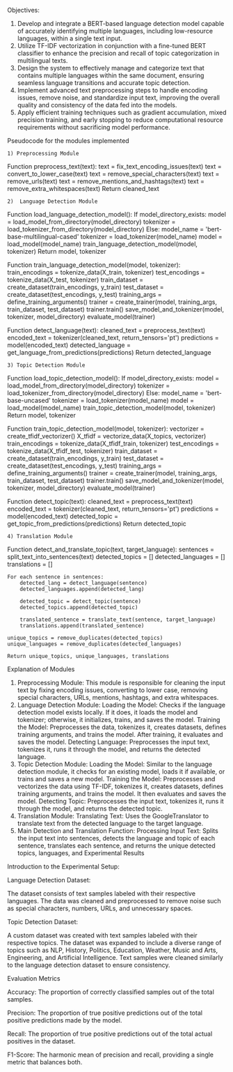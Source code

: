 Objectives:

1. Develop and integrate a BERT-based language detection model capable of accurately identifying multiple languages, including low-resource languages, within a single text input.
2.  Utilize TF-IDF vectorization in conjunction with a fine-tuned BERT classifier to enhance the precision and recall of topic categorization in multilingual texts.
3.  Design the system to effectively manage and categorize text that contains multiple languages within the same document, ensuring seamless language transitions and accurate topic detection.
4.  Implement advanced text preprocessing steps to handle encoding issues, remove noise, and standardize input text, improving the overall quality and consistency of the data fed into the models.
5.  Apply efficient training techniques such as gradient accumulation, mixed precision training, and early stopping to reduce computational resource requirements without sacrificing model performance.

Pseudocode for the modules implemented

    1) Preprocessing Module

Function preprocess_text(text):
    text = fix_text_encoding_issues(text)
    text = convert_to_lower_case(text)
    text = remove_special_characters(text)
    text = remove_urls(text)
    text = remove_mentions_and_hashtags(text)
    text = remove_extra_whitespaces(text)
    Return cleaned_text


    2)  Language Detection Module

Function load_language_detection_model():
    If model_directory_exists:
        model = load_model_from_directory(model_directory)
        tokenizer = load_tokenizer_from_directory(model_directory)
    Else:
        model_name = 'bert-base-multilingual-cased'
        tokenizer = load_tokenizer(model_name)
        model = load_model(model_name)
        train_language_detection_model(model, tokenizer)
    Return model, tokenizer

Function train_language_detection_model(model, tokenizer):
    train_encodings = tokenize_data(X_train, tokenizer)
    test_encodings = tokenize_data(X_test, tokenizer)
    train_dataset = create_dataset(train_encodings, y_train)
    test_dataset = create_dataset(test_encodings, y_test)
    training_args = define_training_arguments()
    trainer = create_trainer(model, training_args, train_dataset, test_dataset)
    trainer.train()
    save_model_and_tokenizer(model, tokenizer, model_directory)
    evaluate_model(trainer)

Function detect_language(text):
    cleaned_text = preprocess_text(text)
    encoded_text = tokenizer(cleaned_text, return_tensors='pt')
    predictions = model(encoded_text)
    detected_language = get_language_from_predictions(predictions)
    Return detected_language

    3) Topic Detection Module

Function load_topic_detection_model():
    If model_directory_exists:
        model = load_model_from_directory(model_directory)
        tokenizer = load_tokenizer_from_directory(model_directory)
    Else:
        model_name = 'bert-base-uncased'
        tokenizer = load_tokenizer(model_name)
        model = load_model(model_name)
        train_topic_detection_model(model, tokenizer)
    Return model, tokenizer

Function train_topic_detection_model(model, tokenizer):
    vectorizer = create_tfidf_vectorizer()
    X_tfidf = vectorize_data(X_topics, vectorizer)
    train_encodings = tokenize_data(X_tfidf_train, tokenizer)
    test_encodings = tokenize_data(X_tfidf_test, tokenizer)
    train_dataset = create_dataset(train_encodings, y_train)
    test_dataset = create_dataset(test_encodings, y_test)
    training_args = define_training_arguments()
    trainer = create_trainer(model, training_args, train_dataset, test_dataset)
    trainer.train()
    save_model_and_tokenizer(model, tokenizer, model_directory)
    evaluate_model(trainer)

Function detect_topic(text):
    cleaned_text = preprocess_text(text)
    encoded_text = tokenizer(cleaned_text, return_tensors='pt')
    predictions = model(encoded_text)
    detected_topic = get_topic_from_predictions(predictions)
    Return detected_topic

    4) Translation Module

Function detect_and_translate_topic(text, target_language):
    sentences = split_text_into_sentences(text)
    detected_topics = []
    detected_languages = []
    translations = []

    For each sentence in sentences:
        detected_lang = detect_language(sentence)
        detected_languages.append(detected_lang)
        
        detected_topic = detect_topic(sentence)
        detected_topics.append(detected_topic)
        
        translated_sentence = translate_text(sentence, target_language)
        translations.append(translated_sentence)
    
    unique_topics = remove_duplicates(detected_topics)
    unique_languages = remove_duplicates(detected_languages)
    
    Return unique_topics, unique_languages, translations

Explanation of Modules

1. Preprocessing Module:
This module is responsible for cleaning the input text by fixing encoding issues, converting to lower case, removing special characters, URLs, mentions, hashtags, and extra whitespaces.
2. Language Detection Module:
Loading the Model: Checks if the language detection model exists locally. If it does, it loads the model and tokenizer; otherwise, it initializes, trains, and saves the model.
Training the Model: Preprocesses the data, tokenizes it, creates datasets, defines training arguments, and trains the model. After training, it evaluates and saves the model.
Detecting Language: Preprocesses the input text, tokenizes it, runs it through the model, and returns the detected language.
3. Topic Detection Module:
Loading the Model: Similar to the language detection module, it checks for an existing model, loads it if available, or trains and saves a new model.
Training the Model: Preprocesses and vectorizes the data using TF-IDF, tokenizes it, creates datasets, defines training arguments, and trains the model. It then evaluates and saves the model.
Detecting Topic: Preprocesses the input text, tokenizes it, runs it through the model, and returns the detected topic.
4. Translation Module:
Translating Text: Uses the GoogleTranslator to translate text from the detected language to the target language.
5. Main Detection and Translation Function:
Processing Input Text: Splits the input text into sentences, detects the language and topic of each sentence, translates each sentence, and returns the unique detected topics, languages, and
Experimental Results

Introduction to the Experimental Setup:

Language Detection Dataset:

The dataset consists of text samples labeled with their respective languages.
The data was cleaned and preprocessed to remove noise such as special characters, numbers, URLs, and unnecessary spaces.

Topic Detection Dataset:

A custom dataset was created with text samples labeled with their respective topics.
The dataset was expanded to include a diverse range of topics such as NLP, History, Politics, Education, Weather, Music and Arts, Engineering, and Artificial Intelligence.
Text samples were cleaned similarly to the language detection dataset to ensure consistency.

Evaluation Metrics

Accuracy:
The proportion of correctly classified samples out of the total samples.

Precision:
The proportion of true positive predictions out of the total positive predictions made by the model.

Recall:
The proportion of true positive predictions out of the total actual positives in the dataset.

F1-Score:
The harmonic mean of precision and recall, providing a single metric that balances both.


